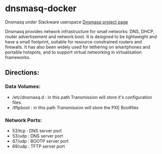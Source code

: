 # dnsmasq-docker
Dnsmasq under Slackware userspace
[Dnsmasq project page](http://www.thekelleys.org.uk/dnsmasq/doc.html)

Dnsmasq provides network infrastructure for small networks: DNS, DHCP, router advertisement and network boot. It is designed to be lightweight and have a small footprint, suitable for resource constrained routers and firewalls. It has also been widely used for tethering on smartphones and portable hotspots, and to support virtual networking in virtualisation frameworks.

## Directions:

### Data Volumes:
 * /etc/dnsmasq.d : in this path Transmission will store it's configuration files.
 * /tftpboot : in this path Transmission will store the PXE Bootfiles

### Network Ports:
 * 53/tcp : DNS server port
 * 53/udp : DNS server port
 * 67/udp : BOOTP server port
 * 69/udp : TFTP server port

